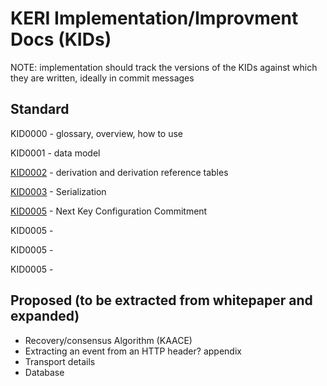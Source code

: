 # KERI Implementation/Improvment Docs (KIDs)

NOTE: implementation should track the versions of the KIDs against which they are written, ideally in commit messages 

## Standard

KID0000 - glossary, overview, how to use

KID0001 - data model

[KID0002](https://github.com/decentralized-identity/keri/blob/master/kids/kid0002.md) - derivation and derivation reference tables 

[KID0003](https://github.com/decentralized-identity/keri/blob/master/kids/kid0003.md) - Serialization 

[KID0005](https://github.com/decentralized-identity/keri/blob/master/kids/kid0003.md) - Next Key Configuration Commitment

KID0005 - 

KID0005 - 

KID0005 - 

## Proposed (to be extracted from whitepaper and expanded)

* Recovery/consensus Algorithm (KAACE) 
* Extracting an event from an HTTP header? appendix 
* Transport details 
* Database 
